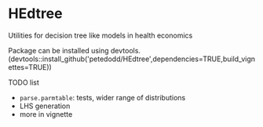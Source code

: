 # HEdtree
Utilities for decision tree like models in health economics

Package can be installed using devtools. (devtools::install_github('petedodd/HEdtree',dependencies=TRUE,build_vignettes=TRUE))


TODO list
- `parse.parmtable`: tests, wider range of distributions
- LHS generation
- more in vignette


